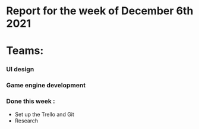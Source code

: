 #  Report for the week of December 6th 2021


# Teams:

### UI design 




### Game engine development


  

### Done this week :
- Set up the Trello and Git
- Research 
  


